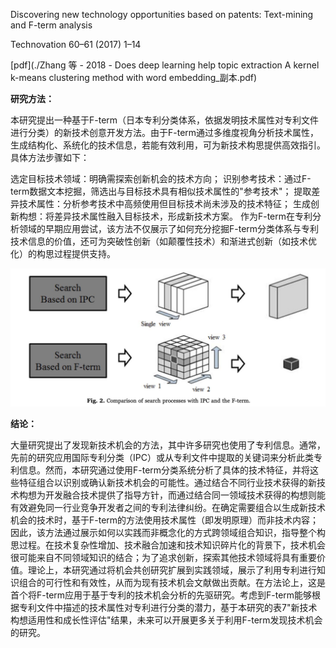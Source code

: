Discovering new technology opportunities based on patents: Text-mining and F-term analysis

Technovation 60–61 (2017) 1–14

[pdf](./Zhang 等 - 2018 - Does deep learning help topic extraction A kernel k-means clustering method with word embedding_副本.pdf)  


**研究方法：**

本研究提出一种基于F-term（日本专利分类体系，依据发明技术属性对专利文件进行分类）的新技术创意开发方法。由于F-term通过多维度视角分析技术属性，生成结构化、系统化的技术信息，若能有效利用，可为新技术构思提供高效指引。具体方法步骤如下：

选定目标技术领域：明确需探索创新机会的技术方向；
识别参考技术：通过F-term数据文本挖掘，筛选出与目标技术具有相似技术属性的"参考技术"；
提取差异技术属性：分析参考技术中高频使用但目标技术尚未涉及的技术特征；
生成创新构想：将差异技术属性融入目标技术，形成新技术方案。
作为F-term在专利分析领域的早期应用尝试，该方法不仅展示了如何充分挖掘F-term分类体系与专利技术信息的价值，还可为突破性创新（如颠覆性技术）和渐进式创新（如技术优化）的构思过程提供支持。

![截屏2025-03-24 16.54.58.png](%E6%88%AA%E5%B1%8F2025-03-24%2016.54.58.png)

**结论：** 

大量研究提出了发现新技术机会的方法，其中许多研究也使用了专利信息。通常，先前的研究应用国际专利分类（IPC）或从专利文件中提取的关键词来分析此类专利信息。然而，本研究通过使用F-term分类系统分析了具体的技术特征，并将这些特征组合以识别或确认新技术机会的可能性。通过结合不同行业技术获得的新技术构想为开发融合技术提供了指导方针，而通过结合同一领域技术获得的构想则能有效避免同一行业竞争开发者之间的专利法律纠纷。在确定需要组合以生成新技术机会的技术时，基于F-term的方法使用技术属性（即发明原理）而非技术内容；因此，该方法通过展示如何以实践而非概念化的方式跨领域组合知识，指导整个构思过程。在技术复杂性增加、技术融合加速和技术知识碎片化的背景下，技术机会很可能来自不同领域知识的结合；为了追求创新，探索其他技术领域将具有重要价值。理论上，本研究通过将机会共创研究扩展到实践领域，展示了利用专利进行知识组合的可行性和有效性，从而为现有技术机会文献做出贡献。在方法论上，这是首个将F-term应用于基于专利的技术机会分析的先驱研究。考虑到F-term能够根据专利文件中描述的技术属性对专利进行分类的潜力，基于本研究的表7"新技术构想适用性和成长性评估"结果，未来可以开展更多关于利用F-term发现技术机会的研究。